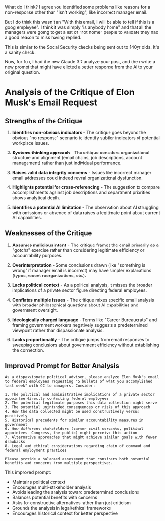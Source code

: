 What do I think?  I agree you identified some problems like reasons for a non-response other than "isn't working", like incorrect manager email.

But I do think this wasn't an "With this email, I will be able to tell if this is a goog employee".   I think it was simply "is anybody home" and that all the managers were going to get a list of "not home" people to validate they had a good reason to miss having replied.

This is similar to the Social Security checks being sent out to 140yr olds.  It's a sanity check.

Now, for fun, I had the new Claude 3.7 analyze your post, and then write a new prompt that might have elicted a better response from the AI to your original question.

# Analysis of the Critique of Elon Musk's Email Request

## Strengths of the Critique

1. **Identifies non-obvious indicators** - The critique goes beyond the obvious "no response" scenario to identify subtler indicators of potential workplace issues.

2. **Systems thinking approach** - The critique considers organizational structure and alignment (email chains, job descriptions, account management) rather than just individual performance.

3. **Raises valid data integrity concerns** - Issues like incorrect manager email addresses could indeed reveal organizational dysfunction.

4. **Highlights potential for cross-referencing** - The suggestion to compare accomplishments against job descriptions and department priorities shows analytical depth.

5. **Identifies a potential AI limitation** - The observation about AI struggling with omissions or absence of data raises a legitimate point about current AI capabilities.

## Weaknesses of the Critique

1. **Assumes malicious intent** - The critique frames the email primarily as a "gotcha" exercise rather than considering legitimate efficiency or accountability purposes.

2. **Overinterpretation** - Some conclusions drawn (like "something is wrong" if manager email is incorrect) may have simpler explanations (typos, recent reorganizations, etc.).

3. **Lacks political context** - As a political analysis, it misses the broader implications of a private sector figure directing federal employees.

4. **Conflates multiple issues** - The critique mixes specific email analysis with broader philosophical questions about AI capabilities and government oversight.

5. **Ideologically charged language** - Terms like "Career Bureaucrats" and framing government workers negatively suggests a predetermined viewpoint rather than dispassionate analysis.

6. **Lacks proportionality** - The critique jumps from email responses to sweeping conclusions about government efficiency without establishing the connection.

## Improved Prompt for Better Analysis

```
As a dispassionate political advisor, please analyze Elon Musk's email to federal employees requesting "5 bullets of what you accomplished last week" with CC to managers. Consider:

1. The political and administrative implications of a private sector appointee directly contacting federal employees
2. The potential legitimate purposes this data collection might serve
3. The potential unintended consequences or risks of this approach
4. How the data collected might be used constructively versus punitively
5. Historical precedents for similar accountability measures in government
6. How different stakeholders (career civil servants, political appointees, Congress, the public) might perceive this action
7. Alternative approaches that might achieve similar goals with fewer drawbacks
8. Legal and ethical considerations regarding chain of command and federal employment practices

Please provide a balanced assessment that considers both potential benefits and concerns from multiple perspectives.
```

This improved prompt:
- Maintains political context
- Encourages multi-stakeholder analysis
- Avoids leading the analysis toward predetermined conclusions
- Balances potential benefits with concerns
- Asks for constructive alternatives rather than just criticism
- Grounds the analysis in legal/ethical frameworks
- Encourages historical context for better perspective